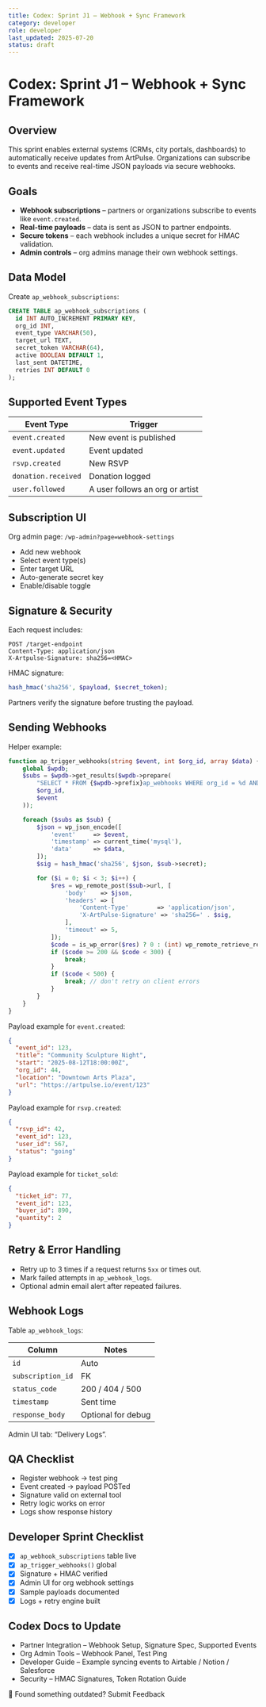 ```yaml
---
title: Codex: Sprint J1 – Webhook + Sync Framework
category: developer
role: developer
last_updated: 2025-07-20
status: draft
---
```

# Codex: Sprint J1 – Webhook + Sync Framework

## Overview
This sprint enables external systems (CRMs, city portals, dashboards) to automatically receive updates from ArtPulse. Organizations can subscribe to events and receive real-time JSON payloads via secure webhooks.

## Goals
- **Webhook subscriptions** – partners or organizations subscribe to events like `event.created`.
- **Real-time payloads** – data is sent as JSON to partner endpoints.
- **Secure tokens** – each webhook includes a unique secret for HMAC validation.
- **Admin controls** – org admins manage their own webhook settings.

## Data Model
Create `ap_webhook_subscriptions`:

```sql
CREATE TABLE ap_webhook_subscriptions (
  id INT AUTO_INCREMENT PRIMARY KEY,
  org_id INT,
  event_type VARCHAR(50),
  target_url TEXT,
  secret_token VARCHAR(64),
  active BOOLEAN DEFAULT 1,
  last_sent DATETIME,
  retries INT DEFAULT 0
);
```

## Supported Event Types
| Event Type | Trigger |
|------------|---------|
| `event.created` | New event is published |
| `event.updated` | Event updated |
| `rsvp.created`  | New RSVP |
| `donation.received` | Donation logged |
| `user.followed` | A user follows an org or artist |

## Subscription UI
Org admin page: `/wp-admin?page=webhook-settings`
- Add new webhook
- Select event type(s)
- Enter target URL
- Auto-generate secret key
- Enable/disable toggle

## Signature & Security
Each request includes:

```http
POST /target-endpoint
Content-Type: application/json
X-Artpulse-Signature: sha256=<HMAC>
```

HMAC signature:

```php
hash_hmac('sha256', $payload, $secret_token);
```

Partners verify the signature before trusting the payload.

## Sending Webhooks
Helper example:

```php
function ap_trigger_webhooks(string $event, int $org_id, array $data) {
    global $wpdb;
    $subs = $wpdb->get_results($wpdb->prepare(
        "SELECT * FROM {$wpdb->prefix}ap_webhooks WHERE org_id = %d AND active = 1 AND FIND_IN_SET(%s, events)",
        $org_id,
        $event
    ));

    foreach ($subs as $sub) {
        $json = wp_json_encode([
            'event'     => $event,
            'timestamp' => current_time('mysql'),
            'data'      => $data,
        ]);
        $sig = hash_hmac('sha256', $json, $sub->secret);

        for ($i = 0; $i < 3; $i++) {
            $res = wp_remote_post($sub->url, [
                'body'    => $json,
                'headers' => [
                    'Content-Type'        => 'application/json',
                    'X-ArtPulse-Signature' => 'sha256=' . $sig,
                ],
                'timeout' => 5,
            ]);
            $code = is_wp_error($res) ? 0 : (int) wp_remote_retrieve_response_code($res);
            if ($code >= 200 && $code < 300) {
                break;
            }
            if ($code < 500) {
                break; // don't retry on client errors
            }
        }
    }
}
```

Payload example for `event.created`:

```json
{
  "event_id": 123,
  "title": "Community Sculpture Night",
  "start": "2025-08-12T18:00:00Z",
  "org_id": 44,
  "location": "Downtown Arts Plaza",
  "url": "https://artpulse.io/event/123"
}
```

Payload example for `rsvp.created`:

```json
{
  "rsvp_id": 42,
  "event_id": 123,
  "user_id": 567,
  "status": "going"
}
```

Payload example for `ticket_sold`:

```json
{
  "ticket_id": 77,
  "event_id": 123,
  "buyer_id": 890,
  "quantity": 2
}
```

## Retry & Error Handling
- Retry up to 3 times if a request returns `5xx` or times out.
- Mark failed attempts in `ap_webhook_logs`.
- Optional admin email alert after repeated failures.

## Webhook Logs
Table `ap_webhook_logs`:

| Column | Notes |
|-------|------|
| `id` | Auto |
| `subscription_id` | FK |
| `status_code` | 200 / 404 / 500 |
| `timestamp` | Sent time |
| `response_body` | Optional for debug |

Admin UI tab: “Delivery Logs”.

## QA Checklist
- Register webhook → test ping
- Event created → payload POSTed
- Signature valid on external tool
- Retry logic works on error
- Logs show response history

## Developer Sprint Checklist
- [x] `ap_webhook_subscriptions` table live
- [x] `ap_trigger_webhooks()` global
- [x] Signature + HMAC verified
- [x] Admin UI for org webhook settings
- [x] Sample payloads documented
- [x] Logs + retry engine built

## Codex Docs to Update
- Partner Integration – Webhook Setup, Signature Spec, Supported Events
- Org Admin Tools – Webhook Panel, Test Ping
- Developer Guide – Example syncing events to Airtable / Notion / Salesforce
- Security – HMAC Signatures, Token Rotation Guide

💬 Found something outdated? Submit Feedback
